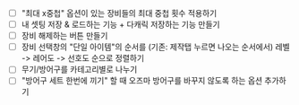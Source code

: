 - [ ] "최대 x중첩" 옵션이 있는 장비들의 최대 중첩 횟수 적용하기
- [ ] 내 셋팅 저장 & 로드하는 기능 + 다캐릭 저장하는 기능 만들기
- [ ] 장비 해제하는 버튼 만들기
- [ ] 장비 선택창의 "단일 아이템"의 순서를 (기존: 제작탭 누르면 나오는 순서에서) 레벨 -> 레어도 -> 선호도 순으로 정렬하기
- [ ] 무기/방어구를 카테고리별로 나누기
- [ ] "방어구 세트 한번에 끼기" 할 때 오즈마 방어구를 바꾸지 않도록 하는 옵션 추가하기
